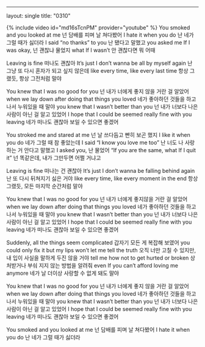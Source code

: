 ---
layout: single
title: "0310"

{% include video id="md16sTcnPM" provider="youtube" %}
You smoked and you looked at me
넌 담배를 피며 날 쳐다봤어
I hate it when you do
난 네가 그럴 때가 싫더라
I said “no thanks” to you
난 됐다고 말했고
you asked me If I was okay,
넌 괜찮냐 물었지
what If I wasn’t
안 괜찮다면 뭐 어때

Leaving is fine
떠나도 괜찮아
It’s just I don’t wanna be all by myself again
난 그냥 또 다시 혼자가 되고 싶지 않은데
like every time, like every last time
항상 그랬듯, 항상 그전처럼 말야

You knew that I was no good for you
넌 내가 너에게 좋지 않을 거란 걸 알았어
when we lay down after doing that things you loved
네가 좋아하던 것들을 하고나서 누워있을 때 말야
you knew that I wasn’t better than you
넌 내가 너보다 나은 사람이 아닌 걸 알고 있었어
I hope that I could be seemed really fine with you leaving
네가 떠나도 괜찮아 보일 수 있으면 좋겠어


You stroked me and stared at me
넌 날 쓰다듬고 빤히 보곤 했지
I like it when you do
네가 그럴 때 참 좋았는데
I said “I know you love me too”
난 너도 나 사랑하는 거 안다고 말했고
I asked you,
난 물었어
“If you are the same, what If I quit it”
넌 똑같은데, 내가 그만두면 어쩔 거냐고

Leaving is fine
떠나는 건 괜찮아
It’s just I don’t wanna be falling behind again
난 또 다시 뒤쳐지기 싫은 거야
like every time, like every moment in the end
항상 그랬듯, 모든 마지막 순간처럼 말야


You knew that I was no good for you
넌 내가 너에게 좋지않을 거란 걸 알았어
when we lay down after doing that things you loved
네가 좋아하던 것들을 하고나서 누워있을 때 말야
you knew that I wasn’t better than you
넌 내가 너보다 나은 사람이 아닌 걸 알고 있었어
I hope that I could be seemed really fine with you leaving
네가 떠나도 괜찮아 보일 수 있으면 좋겠어


Suddenly, all the things seem complicated
갑자기 모든 게 복잡해 보였어
you could only fix it but my lips won’t let me tell the truth
오직 너만 고칠 수 있지만, 내 입이 사실을 말하게 두진 않을 거야
tell me how not to get hurted or broken
상처받거나 부숴 지지 않는 방법을 알려줘
even If you can’t afford loving me anymore
네가 날 더이상 사랑할 수 없게 돼도 말야


You knew that I was no good for you
넌 내가 너에게 좋지 않을 거란 걸 알았어
when we lay down after doing that things you loved
네가 좋아하던 것들을 하고나서 누워있을 때 말야
you knew that I wasn’t better than you
넌 내가 너보다 나은 사람이 아닌 걸 알고 있었어
I hope that I could be seemed really fine with you leaving
네가 떠나도 괜찮아 보일 수 있으면 좋겠어

You smoked and you looked at me
넌 담배를 피며 날 쳐다봤어
I hate it when you do
난 네가 그럴 때가 싫더라
